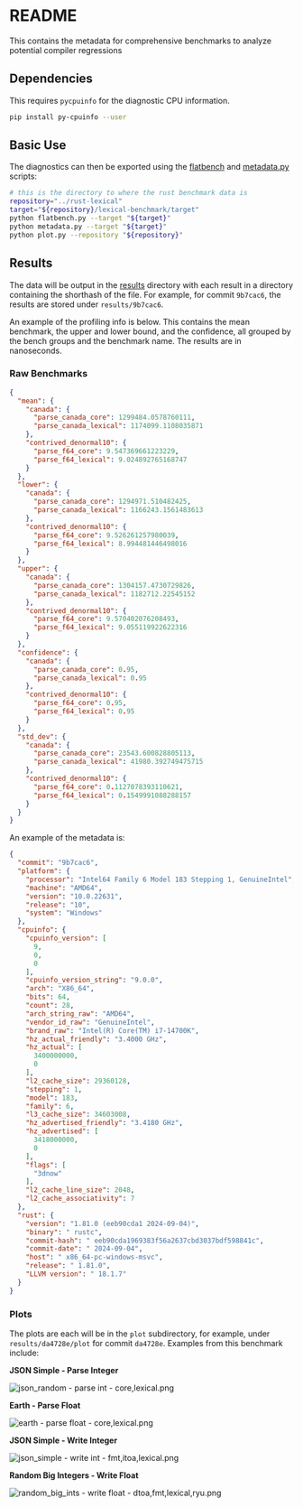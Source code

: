 # README

This contains the metadata for comprehensive benchmarks to analyze potential compiler regressions

## Dependencies

This requires `pycpuinfo` for the diagnostic CPU information.

```bash
pip install py-cpuinfo --user
```

## Basic Use

The diagnostics can then be exported using the [flatbench](/flatbench.py) and [metadata.py](/metadata.py) scripts:

```bash
# this is the directory to where the rust benchmark data is
repository="../rust-lexical"
target="${repository}/lexical-benchmark/target"
python flatbench.py --target "${target}"
python metadata.py --target "${target}"
python plot.py --repository "${repository}"
```

## Results

The data will be output in the [results](/results/) directory with each result in a directory containing the shorthash of the file. For example, for commit `9b7cac6`, the results are stored under `results/9b7cac6`.

An example of the profiling info is below. This contains the mean benchmark, the upper and lower bound, and the confidence, all grouped by the bench groups and the benchmark name. The results are in nanoseconds.

### Raw Benchmarks

```json
{
  "mean": {
    "canada": {
      "parse_canada_core": 1299484.0578760111,
      "parse_canada_lexical": 1174099.1108035871
    },
    "contrived_denormal10": {
      "parse_f64_core": 9.547369661223229,
      "parse_f64_lexical": 9.024892765168747
    }
  },
  "lower": {
    "canada": {
      "parse_canada_core": 1294971.510482425,
      "parse_canada_lexical": 1166243.1561483613
    },
    "contrived_denormal10": {
      "parse_f64_core": 9.526261257980039,
      "parse_f64_lexical": 8.994481446498016
    }
  },
  "upper": {
    "canada": {
      "parse_canada_core": 1304157.4730729826,
      "parse_canada_lexical": 1182712.22545152
    },
    "contrived_denormal10": {
      "parse_f64_core": 9.570402076208493,
      "parse_f64_lexical": 9.055119922622316
    }
  },
  "confidence": {
    "canada": {
      "parse_canada_core": 0.95,
      "parse_canada_lexical": 0.95
    },
    "contrived_denormal10": {
      "parse_f64_core": 0.95,
      "parse_f64_lexical": 0.95
    }
  },
  "std_dev": {
    "canada": {
      "parse_canada_core": 23543.600828805113,
      "parse_canada_lexical": 41980.392749475715
    },
    "contrived_denormal10": {
      "parse_f64_core": 0.1127078393110621,
      "parse_f64_lexical": 0.1549991088288157
    }
  }
}
```

An example of the metadata is:

```json
{
  "commit": "9b7cac6",
  "platform": {
    "processor": "Intel64 Family 6 Model 183 Stepping 1, GenuineIntel",
    "machine": "AMD64",
    "version": "10.0.22631",
    "release": "10",
    "system": "Windows"
  },
  "cpuinfo": {
    "cpuinfo_version": [
      9,
      0,
      0
    ],
    "cpuinfo_version_string": "9.0.0",
    "arch": "X86_64",
    "bits": 64,
    "count": 28,
    "arch_string_raw": "AMD64",
    "vendor_id_raw": "GenuineIntel",
    "brand_raw": "Intel(R) Core(TM) i7-14700K",
    "hz_actual_friendly": "3.4000 GHz",
    "hz_actual": [
      3400000000,
      0
    ],
    "l2_cache_size": 29360128,
    "stepping": 1,
    "model": 183,
    "family": 6,
    "l3_cache_size": 34603008,
    "hz_advertised_friendly": "3.4180 GHz",
    "hz_advertised": [
      3418000000,
      0
    ],
    "flags": [
      "3dnow"
    ],
    "l2_cache_line_size": 2048,
    "l2_cache_associativity": 7
  },
  "rust": {
    "version": "1.81.0 (eeb90cda1 2024-09-04)",
    "binary": " rustc",
    "commit-hash": " eeb90cda1969383f56a2637cbd3037bdf598841c",
    "commit-date": " 2024-09-04",
    "host": " x86_64-pc-windows-msvc",
    "release": " 1.81.0",
    "LLVM version": " 18.1.7"
  }
}
```

### Plots

The plots are each will be in the `plot` subdirectory, for example, under `results/da4728e/plot` for commit `da4728e`. Examples from this benchmark include:

**JSON Simple - Parse Integer**

![json_random - parse int - core,lexical.png](/results/da4728e/plot/json_random%20-%20parse%20int%20-%20core,lexical.png)

**Earth - Parse Float**

![earth - parse float - core,lexical.png](/results/da4728e/plot/earth%20-%20parse%20float%20-%20core,lexical.png)

**JSON Simple - Write Integer**

![json_simple - write int - fmt,itoa,lexical.png](/results/da4728e/plot/json_simple%20-%20write%20int%20-%20fmt,itoa,lexical.png)

**Random Big Integers - Write Float**

![random_big_ints - write float - dtoa,fmt,lexical,ryu.png](/results/da4728e/plot/random_big_ints%20-%20write%20float%20-%20dtoa,fmt,lexical,ryu.png)
